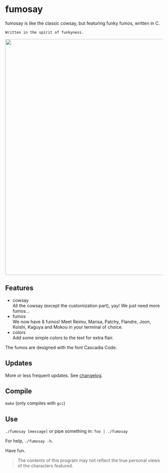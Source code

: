 # fumosay
fumosay is like the classic cowsay, but featuring funky fumos, written in C.

```
Written in the spirit of funkyness.
```

<img src="https://github.com/randomtwdude/fumosay/assets/105645765/390b9eba-9e0d-4e73-82ff-80d998aabd29" width=750>

## Features
- cowsay<br>
  All the cowsay (except the customization part), yay! We just need more fumos...
- fumos<br>
  We now have 8 fumos! Meet Reimu, Marisa, Patchy, Flandre, Joon, Koishi, Kaguya and Mokou in your terminal of choice.
- colors<br>
  Add some simple colors to the text for extra flair.

The fumos are designed with the font Cascadia Code.

## Updates
More or less frequent updates. See [changelog](changelog.md).

## Compile
`make`
(only compiles with `gcc`)

## Use
`./fumosay [message]` or pipe something in: `foo | ./fumosay`

For help, `./fumosay -h`.

Have fun.

> The contents of this program may not reflect the true personal views of the characters featured.
